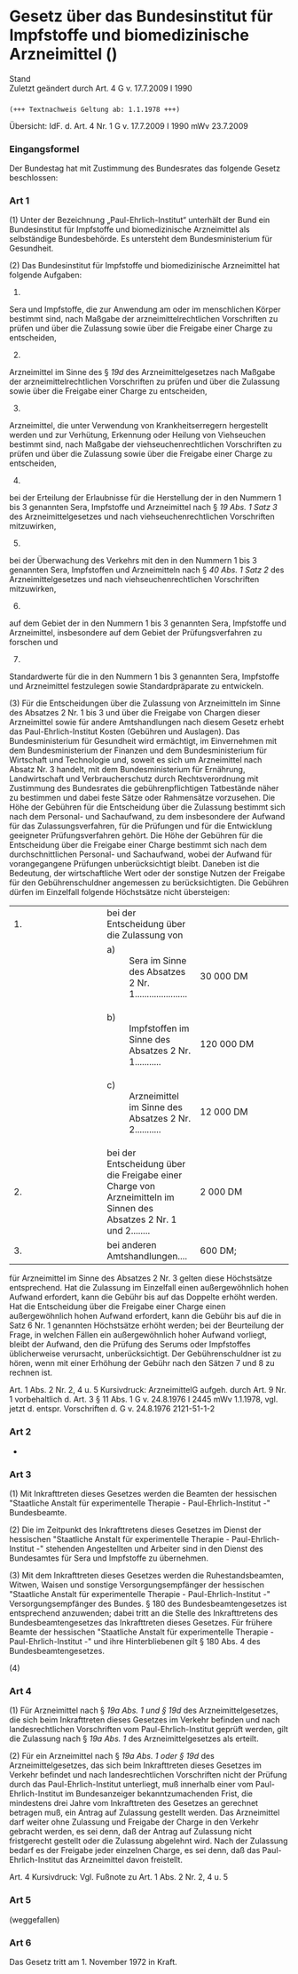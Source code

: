 Gesetz über das Bundesinstitut für Impfstoffe und biomedizinische Arzneimittel ()
=================================================================================

Stand  
Zuletzt geändert durch Art. 4 G v. 17.7.2009 I 1990

### 

```
(+++ Textnachweis Geltung ab: 1.1.1978 +++)
```

Übersicht: IdF. d. Art. 4 Nr. 1 G v. 17.7.2009 I 1990 mWv 23.7.2009

### Eingangsformel

Der Bundestag hat mit Zustimmung des Bundesrates das folgende Gesetz beschlossen:

### Art 1

(1) Unter der Bezeichnung „Paul-Ehrlich-Institut“ unterhält der Bund ein Bundesinstitut für Impfstoffe und biomedizinische Arzneimittel als selbständige Bundesbehörde. Es untersteht dem Bundesministerium für Gesundheit.

(2) Das Bundesinstitut für Impfstoffe und biomedizinische Arzneimittel hat folgende Aufgaben:

1.  
Sera und Impfstoffe, die zur Anwendung am oder im menschlichen Körper bestimmt sind, nach Maßgabe der arzneimittelrechtlichen Vorschriften zu prüfen und über die Zulassung sowie über die Freigabe einer Charge zu entscheiden,

2.  
Arzneimittel im Sinne des § *19d* des Arzneimittelgesetzes nach Maßgabe der arzneimittelrechtlichen Vorschriften zu prüfen und über die Zulassung sowie über die Freigabe einer Charge zu entscheiden,

3.  
Arzneimittel, die unter Verwendung von Krankheitserregern hergestellt werden und zur Verhütung, Erkennung oder Heilung von Viehseuchen bestimmt sind, nach Maßgabe der viehseuchenrechtlichen Vorschriften zu prüfen und über die Zulassung sowie über die Freigabe einer Charge zu entscheiden,

4.  
bei der Erteilung der Erlaubnisse für die Herstellung der in den Nummern 1 bis 3 genannten Sera, Impfstoffe und Arzneimittel nach § *19 Abs. 1 Satz 3* des Arzneimittelgesetzes und nach viehseuchenrechtlichen Vorschriften mitzuwirken,

5.  
bei der Überwachung des Verkehrs mit den in den Nummern 1 bis 3 genannten Sera, Impfstoffen und Arzneimitteln nach § *40 Abs. 1 Satz 2* des Arzneimittelgesetzes und nach viehseuchenrechtlichen Vorschriften mitzuwirken,

6.  
auf dem Gebiet der in den Nummern 1 bis 3 genannten Sera, Impfstoffe und Arzneimittel, insbesondere auf dem Gebiet der Prüfungsverfahren zu forschen und

7.  
Standardwerte für die in den Nummern 1 bis 3 genannten Sera, Impfstoffe und Arzneimittel festzulegen sowie Standardpräparate zu entwickeln.

(3) Für die Entscheidungen über die Zulassung von Arzneimitteln im Sinne des Absatzes 2 Nr. 1 bis 3 und über die Freigabe von Chargen dieser Arzneimittel sowie für andere Amtshandlungen nach diesem Gesetz erhebt das Paul-Ehrlich-Institut Kosten (Gebühren und Auslagen). Das Bundesministerium für Gesundheit wird ermächtigt, im Einvernehmen mit dem Bundesministerium der Finanzen und dem Bundesministerium für Wirtschaft und Technologie und, soweit es sich um Arzneimittel nach Absatz Nr. 3 handelt, mit dem Bundesministerium für Ernährung, Landwirtschaft und Verbraucherschutz durch Rechtsverordnung mit Zustimmung des Bundesrates die gebührenpflichtigen Tatbestände näher zu bestimmen und dabei feste Sätze oder Rahmensätze vorzusehen. Die Höhe der Gebühren für die Entscheidung über die Zulassung bestimmt sich nach dem Personal- und Sachaufwand, zu dem insbesondere der Aufwand für das Zulassungsverfahren, für die Prüfungen und für die Entwicklung geeigneter Prüfungsverfahren gehört. Die Höhe der Gebühren für die Entscheidung über die Freigabe einer Charge bestimmt sich nach dem durchschnittlichen Personal- und Sachaufwand, wobei der Aufwand für vorangegangene Prüfungen unberücksichtigt bleibt. Daneben ist die Bedeutung, der wirtschaftliche Wert oder der sonstige Nutzen der Freigabe für den Gebührenschuldner angemessen zu berücksichtigten. Die Gebühren dürfen im Einzelfall folgende Höchstsätze nicht übersteigen:

<table>
<colgroup>
<col width="33%" />
<col width="33%" />
<col width="33%" />
</colgroup>
<tbody>
<tr class="odd">
<td>1.</td>
<td>bei der Entscheidung über die Zulassung von</td>
<td> </td>
</tr>
<tr class="even">
<td> </td>
<td><dl>
<dt>a)</dt>
<dd>Sera im Sinne des Absatzes 2 Nr. 1......................
</dd>
</dl></td>
<td>30 000 DM</td>
</tr>
<tr class="odd">
<td> </td>
<td><dl>
<dt>b)</dt>
<dd>Impfstoffen im Sinne des Absatzes 2 Nr. 1...........
</dd>
</dl></td>
<td>120 000 DM</td>
</tr>
<tr class="even">
<td> </td>
<td><dl>
<dt>c)</dt>
<dd>Arzneimittel im Sinne des Absatzes 2 Nr. 2...........
</dd>
</dl></td>
<td>12 000 DM</td>
</tr>
<tr class="odd">
<td>2.</td>
<td>bei der Entscheidung über die Freigabe einer Charge von Arzneimitteln im Sinnen des Absatzes 2 Nr. 1 und 2........</td>
<td>2 000 DM</td>
</tr>
<tr class="even">
<td>3.</td>
<td>bei anderen Amtshandlungen....</td>
<td>600 DM;</td>
</tr>
</tbody>
</table>

für Arzneimittel im Sinne des Absatzes 2 Nr. 3 gelten diese Höchstsätze entsprechend. Hat die Zulassung im Einzelfall einen außergewöhnlich hohen Aufwand erfordert, kann die Gebühr bis auf das Doppelte erhöht werden. Hat die Entscheidung über die Freigabe einer Charge einen außergewöhnlich hohen Aufwand erfordert, kann die Gebühr bis auf die in Satz 6 Nr. 1 genannten Höchstsätze erhöht werden; bei der Beurteilung der Frage, in welchen Fällen ein außergewöhnlich hoher Aufwand vorliegt, bleibt der Aufwand, den die Prüfung des Serums oder Impfstoffes üblicherweise verursacht, unberücksichtigt. Der Gebührenschuldner ist zu hören, wenn mit einer Erhöhung der Gebühr nach den Sätzen 7 und 8 zu rechnen ist.

Art. 1 Abs. 2 Nr. 2, 4 u. 5 Kursivdruck: ArzneimittelG aufgeh. durch Art. 9 Nr. 1 vorbehaltlich d. Art. 3 § 11 Abs. 1 G v. 24.8.1976 I 2445 mWv 1.1.1978, vgl. jetzt d. entspr. Vorschriften d. G v. 24.8.1976 2121-51-1-2

### Art 2

-

### Art 3

(1) Mit Inkrafttreten dieses Gesetzes werden die Beamten der hessischen "Staatliche Anstalt für experimentelle Therapie - Paul-Ehrlich-Institut -" Bundesbeamte.

(2) Die im Zeitpunkt des Inkrafttretens dieses Gesetzes im Dienst der hessischen "Staatliche Anstalt für experimentelle Therapie - Paul-Ehrlich-Institut -" stehenden Angestellten und Arbeiter sind in den Dienst des Bundesamtes für Sera und Impfstoffe zu übernehmen.

(3) Mit dem Inkrafttreten dieses Gesetzes werden die Ruhestandsbeamten, Witwen, Waisen und sonstige Versorgungsempfänger der hessischen "Staatliche Anstalt für experimentelle Therapie - Paul-Ehrlich-Institut -" Versorgungsempfänger des Bundes. § 180 des Bundesbeamtengesetzes ist entsprechend anzuwenden; dabei tritt an die Stelle des Inkrafttretens des Bundesbeamtengesetzes das Inkrafttreten dieses Gesetzes. Für frühere Beamte der hessischen "Staatliche Anstalt für experimentelle Therapie - Paul-Ehrlich-Institut -" und ihre Hinterbliebenen gilt § 180 Abs. 4 des Bundesbeamtengesetzes.

(4)

### Art 4

(1) Für Arzneimittel nach § *19a Abs. 1 und § 19d* des Arzneimittelgesetzes, die sich beim Inkrafttreten dieses Gesetzes im Verkehr befinden und nach landesrechtlichen Vorschriften vom Paul-Ehrlich-Institut geprüft werden, gilt die Zulassung nach § *19a Abs. 1* des Arzneimittelgesetzes als erteilt.

(2) Für ein Arzneimittel nach § *19a Abs. 1 oder § 19d* des Arzneimittelgesetzes, das sich beim Inkrafttreten dieses Gesetzes im Verkehr befindet und nach landesrechtlichen Vorschriften nicht der Prüfung durch das Paul-Ehrlich-Institut unterliegt, muß innerhalb einer vom Paul-Ehrlich-Institut im Bundesanzeiger bekanntzumachenden Frist, die mindestens drei Jahre vom Inkrafttreten des Gesetzes an gerechnet betragen muß, ein Antrag auf Zulassung gestellt werden. Das Arzneimittel darf weiter ohne Zulassung und Freigabe der Charge in den Verkehr gebracht werden, es sei denn, daß der Antrag auf Zulassung nicht fristgerecht gestellt oder die Zulassung abgelehnt wird. Nach der Zulassung bedarf es der Freigabe jeder einzelnen Charge, es sei denn, daß das Paul-Ehrlich-Institut das Arzneimittel davon freistellt.

Art. 4 Kursivdruck: Vgl. Fußnote zu Art. 1 Abs. 2 Nr. 2, 4 u. 5

### Art 5

(weggefallen)

### Art 6

Das Gesetz tritt am 1. November 1972 in Kraft.
